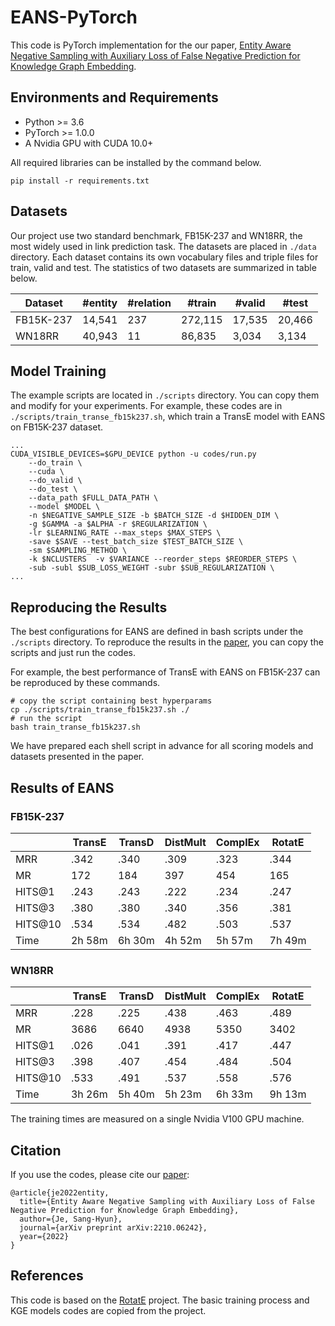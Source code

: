 
# EANS-PyTorch

This code is PyTorch implementation for the our paper, [Entity Aware Negative Sampling with Auxiliary Loss of False Negative Prediction for Knowledge Graph Embedding](https://arxiv.org/abs/2210.06242).

## Environments and Requirements

- Python >= 3.6
- PyTorch >= 1.0.0
- A Nvidia GPU with CUDA 10.0+

All required libraries can be installed by the command below.

    pip install -r requirements.txt

## Datasets

Our project use two standard benchmark, FB15K-237 and WN18RR, the most widely used in link prediction task. 
The datasets are placed in `./data` directory.
Each dataset contains its own vocabulary files and triple files for train, valid and test.
The statistics of two datasets are summarized in table below.

| Dataset | #entity | #relation | #train | #valid | #test |
|----|----|----|----|----|----|
| FB15K-237 | 14,541 | 237 | 272,115 | 17,535 | 20,466 |
| WN18RR | 40,943 | 11 | 86,835 | 3,034 | 3,134 |


## Model Training
The example scripts are located in `./scripts` directory. You can copy them and modify for your experiments. 
For example, these codes are in `./scripts/train_transe_fb15k237.sh`, which train a TransE model with EANS on FB15K-237 dataset.
```
...
CUDA_VISIBLE_DEVICES=$GPU_DEVICE python -u codes/run.py 
    --do_train \
    --cuda \
    --do_valid \
    --do_test \
    --data_path $FULL_DATA_PATH \
    --model $MODEL \
    -n $NEGATIVE_SAMPLE_SIZE -b $BATCH_SIZE -d $HIDDEN_DIM \
    -g $GAMMA -a $ALPHA -r $REGULARIZATION \
    -lr $LEARNING_RATE --max_steps $MAX_STEPS \
    -save $SAVE --test_batch_size $TEST_BATCH_SIZE \
    -sm $SAMPLING_METHOD \
    -k $NCLUSTERS  -v $VARIANCE --reorder_steps $REORDER_STEPS \
    -sub -subl $SUB_LOSS_WEIGHT -subr $SUB_REGULARIZATION \
...
```

## Reproducing the Results

The best configurations for EANS are defined in bash scripts under the `./scripts` directory. 
To reproduce the results in the [paper](https://), you can copy the scripts and just run the codes.

For example, the best performance of TransE with EANS on FB15K-237 can be reproduced by these commands.
```shell
# copy the script containing best hyperparams
cp ./scripts/train_transe_fb15k237.sh ./
# run the script 
bash train_transe_fb15k237.sh
```

We have prepared each shell script in advance for all scoring models and datasets presented in the paper.

## Results of EANS

### FB15K-237
|  | TransE | TransD | DistMult | ComplEx | RotatE |
|----|----|----|----|----|----|
| MRR | .342 | .340 | .309 | .323 | .344 |
| MR | 172 | 184 | 397 | 454 | 165 |
| HITS@1 | .243 | .243 | .222 | .234 | .247 |
| HITS@3 | .380 | .380 | .340 | .356 | .381 |
| HITS@10 | .534 | .534 | .482 | .503 | .537 |
| Time | 2h 58m | 6h 30m | 4h 52m | 5h 57m | 7h 49m |

### WN18RR
|  | TransE | TransD | DistMult | ComplEx | RotatE |
|----|----|----|----|----|----|
| MRR | .228 | .225 | .438 | .463 | .489 |
| MR | 3686 | 6640 | 4938 | 5350 | 3402 |
| HITS@1 | .026 | .041 | .391 | .417 | .447 |
| HITS@3 | .398 | .407 | .454 | .484 | .504 |
| HITS@10 | .533 | .491 | .537 | .558 | .576 |
| Time | 3h 26m | 5h 40m | 5h 23m | 6h 33m | 9h 13m |

The training times are measured on a single Nvidia V100 GPU machine.

## Citation

If you use the codes, please cite our [paper](https://arxiv.org/abs/2210.06242):

```
@article{je2022entity,
  title={Entity Aware Negative Sampling with Auxiliary Loss of False Negative Prediction for Knowledge Graph Embedding},
  author={Je, Sang-Hyun},
  journal={arXiv preprint arXiv:2210.06242},
  year={2022}
}
```

## References

This code is based on the [RotatE](https://github.com/DeepGraphLearning/KnowledgeGraphEmbedding) project.
The basic training process and KGE models codes are copied from the project.
